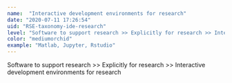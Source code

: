 ```yaml
---
name:  "Interactive development environments for research"
date: "2020-07-11 17:26:54"
uid: "RSE-taxonomy-ide-research"
level: "Software to support research >> Explicitly for research >> Interactive development environments for research"
color: "mediumorchid"
example: "Matlab, Jupyter, Rstudio" 
---
```


Software to support research >> Explicitly for research >> Interactive development environments for research